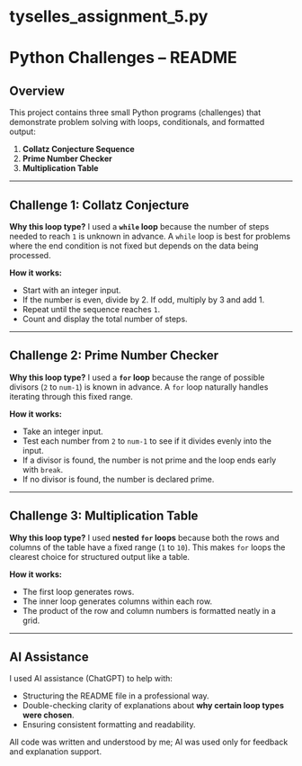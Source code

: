 # tyselles_assignment_5.py

# Python Challenges – README

## Overview

This project contains three small Python programs (challenges) that demonstrate problem solving with loops, conditionals, and formatted output:

1. **Collatz Conjecture Sequence**
2. **Prime Number Checker**
3. **Multiplication Table**

---

## Challenge 1: Collatz Conjecture

**Why this loop type?**
I used a **`while` loop** because the number of steps needed to reach `1` is unknown in advance. A `while` loop is best for problems where the end condition is not fixed but depends on the data being processed.

**How it works:**

* Start with an integer input.
* If the number is even, divide by 2. If odd, multiply by 3 and add 1.
* Repeat until the sequence reaches `1`.
* Count and display the total number of steps.

---

## Challenge 2: Prime Number Checker

**Why this loop type?**
I used a **`for` loop** because the range of possible divisors (`2` to `num-1`) is known in advance. A `for` loop naturally handles iterating through this fixed range.

**How it works:**

* Take an integer input.
* Test each number from `2` to `num-1` to see if it divides evenly into the input.
* If a divisor is found, the number is not prime and the loop ends early with `break`.
* If no divisor is found, the number is declared prime.

---

## Challenge 3: Multiplication Table

**Why this loop type?**
I used **nested `for` loops** because both the rows and columns of the table have a fixed range (`1` to `10`). This makes `for` loops the clearest choice for structured output like a table.

**How it works:**

* The first loop generates rows.
* The inner loop generates columns within each row.
* The product of the row and column numbers is formatted neatly in a grid.

---

## AI Assistance

I used AI assistance (ChatGPT) to help with:

* Structuring the README file in a professional way.
* Double-checking clarity of explanations about **why certain loop types were chosen**.
* Ensuring consistent formatting and readability.

All code was written and understood by me; AI was used only for feedback and explanation support.
